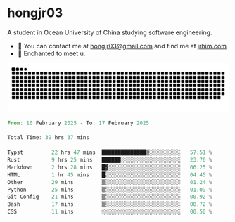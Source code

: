# hongjr03

A student in Ocean University of China studying software engineering. 

- 📧 You can contact me at hongjr03@gmail.com and find me at [jrhim.com](https://jrhim.com/)
- 💜 Enchanted to meet u.

![snake_animation](https://raw.githubusercontent.com/hongjr03/hongjr03/output/github-contribution-grid-snake.svg)

<!--START_SECTION:waka-->

```rust
From: 10 February 2025 - To: 17 February 2025

Total Time: 39 hrs 37 mins

Typst         22 hrs 47 mins  ██████████████▒░░░░░░░░░░   57.51 %
Rust          9 hrs 25 mins   ██████░░░░░░░░░░░░░░░░░░░   23.76 %
Markdown      2 hrs 28 mins   █▓░░░░░░░░░░░░░░░░░░░░░░░   06.25 %
HTML          1 hr 45 mins    █░░░░░░░░░░░░░░░░░░░░░░░░   04.45 %
Other         29 mins         ▒░░░░░░░░░░░░░░░░░░░░░░░░   01.24 %
Python        25 mins         ▒░░░░░░░░░░░░░░░░░░░░░░░░   01.09 %
Git Config    21 mins         ▒░░░░░░░░░░░░░░░░░░░░░░░░   00.92 %
Bash          17 mins         ▒░░░░░░░░░░░░░░░░░░░░░░░░   00.72 %
CSS           11 mins         ░░░░░░░░░░░░░░░░░░░░░░░░░   00.50 %
```

<!--END_SECTION:waka-->
